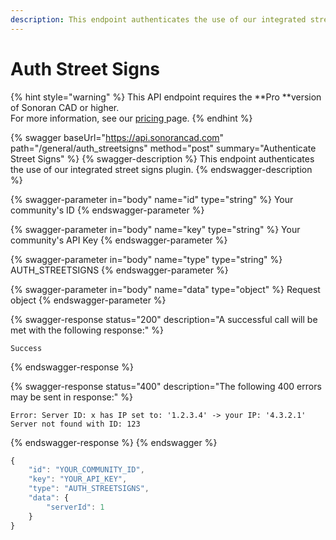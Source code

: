 ```yaml
---
description: This endpoint authenticates the use of our integrated street signs plugin.
---
```


# Auth Street Signs

{% hint style="warning" %}
This API endpoint requires the **Pro **version of Sonoran CAD or higher.\
For more information, see our [pricing ](../../../../pricing/faq/)page.
{% endhint %}

{% swagger baseUrl="https://api.sonorancad.com" path="/general/auth_streetsigns" method="post" summary="Authenticate Street Signs" %}
{% swagger-description %}
This endpoint authenticates the use of our integrated street signs plugin.
{% endswagger-description %}

{% swagger-parameter in="body" name="id" type="string" %}
Your community's ID
{% endswagger-parameter %}

{% swagger-parameter in="body" name="key" type="string" %}
Your community's API Key
{% endswagger-parameter %}

{% swagger-parameter in="body" name="type" type="string" %}
AUTH_STREETSIGNS
{% endswagger-parameter %}

{% swagger-parameter in="body" name="data" type="object" %}
Request object
{% endswagger-parameter %}

{% swagger-response status="200" description="A successful call will be met with the following response:" %}
```
Success
```
{% endswagger-response %}

{% swagger-response status="400" description="The following 400 errors may be sent in response:" %}
```http
Error: Server ID: x has IP set to: '1.2.3.4' -> your IP: '4.3.2.1'
Server not found with ID: 123
```
{% endswagger-response %}
{% endswagger %}

```javascript
{
    "id": "YOUR_COMMUNITY_ID",
    "key": "YOUR_API_KEY",
    "type": "AUTH_STREETSIGNS",
    "data": {
        "serverId": 1
    }
}
```
